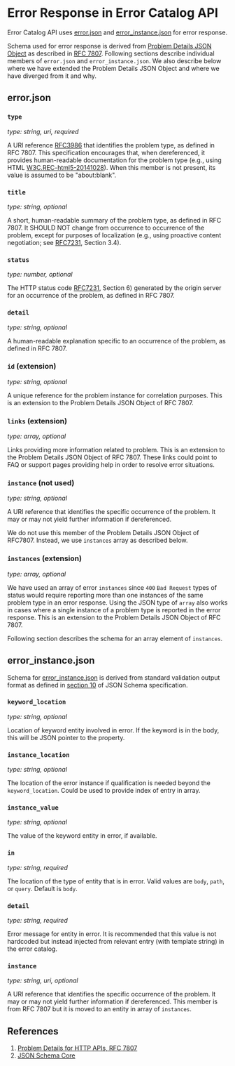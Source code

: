 # Error Response in Error Catalog API

Error Catalog API uses [error.json](./models/error.json) and [error_instance.json](./models/error_instance.json) for error response.

Schema used for error response is derived from [Problem Details JSON Object](https://tools.ietf.org/html/rfc7807#section-3) as described in [RFC 7807](https://tools.ietf.org/html/rfc7807). Following sections describe individual members of `error.json` and `error_instance.json`. We also describe below where we have extended the Problem Details JSON Object and where we have diverged from it and why.

## error.json

### `type`

_type: string, uri, required_

A URI reference [RFC3986](https://tools.ietf.org/html/rfc3986) that identifies the problem type, as defined in RFC 7807. This specification encourages that, when dereferenced, it provides human-readable documentation for the problem type (e.g., using HTML [W3C.REC-html5-20141028](https://www.w3.org/TR/2014/REC-html5-20141028/)).  When this member is not present, its value is assumed to be "about:blank".

### `title`

_type: string, optional_

A short, human-readable summary of the problem type, as defined in RFC 7807.  It SHOULD NOT change from occurrence to occurrence of the problem, except for purposes of localization (e.g., using proactive content negotiation; see [RFC7231](https://tools.ietf.org/html/rfc7231), Section 3.4).

### `status`

_type: number, optional_

The HTTP status code [RFC7231](https://tools.ietf.org/html/rfc7231), Section 6) generated by the origin server for an occurrence of the problem, as defined in RFC 7807.

### `detail`

_type: string, optional_

A human-readable explanation specific to an occurrence of the problem, as defined in RFC 7807.

### `id` (extension)

_type: string, optional_

A unique reference for the problem instance for correlation purposes. This is an extension to the Problem Details JSON Object of RFC 7807.

### `links` (extension)

_type: array, optional_

Links providing more information related to problem.  This is an extension to the Problem Details JSON Object of RFC 7807. These links could point to FAQ or support pages providing help in order to resolve error situations.

### `instance` (not used)

_type: string, optional_

A URI reference that identifies the specific occurrence of the problem.  It may or may not yield further information if dereferenced.

We do not use this member of the Problem Details JSON Object of RFC7807. Instead, we use `instances` array as described below.

### `instances` (extension)

_type: array, optional_

We have used an array of error `instances` since `400` `Bad Request` types of status would require reporting more than one instances of the same problem type in an error response. Using the JSON type of `array` also works in cases where a single instance of a problem type is reported in the error response.  This is an extension to the Problem Details JSON Object of RFC 7807.

Following section describes the schema for an array element of `instances`.

## error_instance.json

Schema for [error_instance.json](./models/error_instance.json) is derived from standard validation output format as defined in [section 10](https://json-schema.org/draft/2019-09/json-schema-core.html#rfc.section.10) of JSON Schema specification.

### `keyword_location`

_type: string, optional_

Location of keyword entity involved in error. If the keyword is in the body, this will be JSON pointer to the property.

### `instance_location`

_type: string, optional_

The location of the error instance if qualification is needed beyond the `keyword_location`. Could be used to provide index of entry in array.

### `instance_value`

_type: string, optional_

The value of the keyword entity in error, if available.

### `in`

_type: string, required_

The location of the type of entity that is in error. Valid values are `body`, `path`, or `query`. Default is `body`.

### `detail`

_type: string, required_

Error message for entity in error. It is recommended that this value is not hardcoded but instead injected from relevant entry (with template string) in the error catalog.

### `instance`

_type: string, uri, optional_

A URI reference that identifies the specific occurrence of the problem. It may or may not yield further information if dereferenced. This member is from RFC 7807 but it is moved to an entity in array of `instances`.


## References

1. [Problem Details for HTTP APIs, RFC 7807](https://tools.ietf.org/html/rfc7807)
2. [JSON Schema Core](https://json-schema.org/draft/2019-09/json-schema-core.html)
